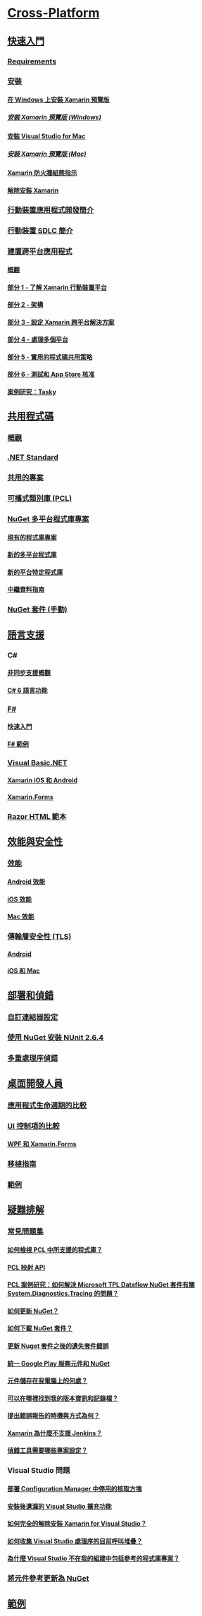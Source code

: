 # [Cross-Platform](index.yml)
## [快速入門](get-started/index.md)
### [Requirements](get-started/requirements.md)
### [安裝](get-started/installation/index.md)
#### [在 Windows 上安裝 Xamarin 預覽版](get-started/installation/windows.md)
##### [安裝 Xamarin 預覽版 (Windows)](get-started/installation/windows-preview.md)
#### [安裝 Visual Studio for Mac](/visualstudio/mac/installation/)
##### [安裝 Xamarin 預覽版 (Mac)](/visualstudio/mac/update/)
#### [Xamarin 防火牆組態指示](get-started/installation/firewall.md)
#### [解除安裝 Xamarin](get-started/installation/uninstalling-xamarin.md)
### [行動裝置應用程式開發簡介](get-started/introduction-to-mobile-development.md)
### [行動裝置 SDLC 簡介](get-started/introduction-to-mobile-sdlc.md)

### [建置跨平台應用程式](app-fundamentals/building-cross-platform-applications/index.md)
#### [概觀](app-fundamentals/building-cross-platform-applications/overview.md)
#### [部分 1 - 了解 Xamarin 行動裝置平台](app-fundamentals/building-cross-platform-applications/understanding-the-xamarin-mobile-platform.md)
#### [部分 2 - 架構](app-fundamentals/building-cross-platform-applications/architecture.md)
#### [部分 3 - 設定 Xamarin 跨平台解決方案](app-fundamentals/building-cross-platform-applications/setting-up-a-xamarin-cross-platform-solution.md)
#### [部分 4 - 處理多個平台](app-fundamentals/building-cross-platform-applications/platform-divergence-abstraction-divergent-implementation.md)
#### [部分 5 - 實用的程式碼共用策略](app-fundamentals/building-cross-platform-applications/practical-code-sharing-strategies.md)
#### [部分 6 - 測試和 App Store 核准](app-fundamentals/building-cross-platform-applications/testing-and-app-store-approvals.md)
#### [案例研究：Tasky](app-fundamentals/building-cross-platform-applications/case-study-tasky.md)

## [共用程式碼](app-fundamentals/index.md)
### [概觀](app-fundamentals/code-sharing.md)
### [.NET Standard](app-fundamentals/net-standard.md)
### [共用的專案](app-fundamentals/shared-projects.md)
### [可攜式類別庫 (PCL)](app-fundamentals/pcl.md)
### [NuGet 多平台程式庫專案](app-fundamentals/nuget-multiplatform-libraries/index.md)
#### [現有的程式庫專案](app-fundamentals/nuget-multiplatform-libraries/existing-library.md)
#### [新的多平台程式庫](app-fundamentals/nuget-multiplatform-libraries/single-codebase.md)
#### [新的平台特定程式庫](app-fundamentals/nuget-multiplatform-libraries/platform-specific.md)
#### [中繼資料指南](app-fundamentals/nuget-multiplatform-libraries/metadata.md)
### [NuGet 套件 (手動)](app-fundamentals/nuget-manual.md)

## [語言支援](platform/index.md)

### C#
#### [非同步支援概觀](platform/async.md)
#### [C# 6 語言功能](platform/csharp-six.md)
### [F#](platform/fsharp/index.md)
#### [快速入門](platform/fsharp/overview.md)
#### [F# 範例](platform/fsharp/samples.md)
### [Visual Basic.NET](platform/visual-basic/index.md)
#### [Xamarin iOS 和 Android](platform/visual-basic/native-apps.md)
#### [Xamarin.Forms](platform/visual-basic/xamarin-forms.md)
### [Razor HTML 範本](platform/razor-html-templates/index.md)

## [效能與安全性](deploy-test/performance.md)
### [效能](deploy-test/memory-perf-best-practices.md)
#### [Android 效能](~/android/deploy-test/performance.md?context=xamarin/cross-platform)
#### [iOS 效能](~/ios/deploy-test/performance.md?context=xamarin/cross-platform)
#### [Mac 效能](~/mac/deploy-test/performance.md?context=xamarin/cross-platform)
### [傳輸層安全性 (TLS)](app-fundamentals/transport-layer-security.md)
#### [Android](~/android/app-fundamentals/http-stack.md?context=xamarin/cross-platform)
#### [iOS 和 Mac](~/cross-platform/macios/http-stack.md?context=xamarin/cross-platform)
## [部署和偵錯](deploy-test/index.md)
### [自訂連結器設定](deploy-test/linker.md)
### [使用 NuGet 安裝 NUnit 2.6.4](deploy-test/installing-nunit-using-nuget.md)
### [多重處理序偵錯](deploy-test/multi-process-debugging.md)

## [桌面開發人員](desktop/index.md)
### [應用程式生命週期的比較](desktop/lifecycle.md)
### [UI 控制項的比較](desktop/controls/index.md)
#### [WPF 和 Xamarin.Forms](desktop/controls/wpf.md)
### [移植指南](desktop/porting.md)
### [範例](desktop/samples.md)

## [疑難排解](troubleshooting/index.md)
### [常見問題集](troubleshooting/questions/index.md)
#### [如何檢視 PCL 中所支援的程式庫？](troubleshooting/questions/pcl-support-libraries.md)
#### [PCL 映射 API](troubleshooting/questions/pcl-reflection.md)
#### [PCL 案例研究：如何解決 Microsoft TPL Dataflow NuGet 套件有關 System.Diagnostics.Tracing 的問題？](troubleshooting/questions/pcl-case-study.md)
#### [如何更新 NuGet？](troubleshooting/questions/nuget-update.md)
#### [如何下載 NuGet 套件？](troubleshooting/questions/nuget-package-downgrade.md)
#### [更新 Nuget 套件之後的遺失套件錯誤](troubleshooting/questions/nuget-packages-missing.md)
#### [統一 Google Play 服務元件和 NuGet](troubleshooting/questions/gps-components-nuget.md)
#### [元件儲存在我電腦上的何處？](troubleshooting/questions/component-storage.md)
#### [可以在哪裡找到我的版本資訊和記錄檔？](troubleshooting/questions/version-logs.md)
#### [提出錯誤報告的時機與方式為何？](troubleshooting/questions/howto-file-bug.md)
#### [Xamarin 為什麼不支援 Jenkins？](troubleshooting/questions/xamarin-jenkins.md)
#### [偵錯工具需要哪些專案設定？](troubleshooting/questions/debugger-settings.md)

### Visual Studio 問題
#### [部署 Configuration Manager 中停用的核取方塊](troubleshooting/questions/deploy-checkboxes.md)
#### [安裝後遺漏的 Visual Studio 擴充功能](troubleshooting/questions/missing-vs-extensions.md)
#### [如何完全的解除安裝 Xamarin for Visual Studio？](troubleshooting/questions/uninstall-xamarin-vs.md)
#### [如何收集 Visual Studio 處理序的目前呼叫堆疊？](troubleshooting/questions/vs-callstack.md)
#### [為什麼 Visual Studio 不在我的組建中包括參考的程式庫專案？](troubleshooting/questions/vs-config-manager.md)

### [將元件參考更新為 NuGet](troubleshooting/component-nuget.md)
## [範例](samples/index.yml)
